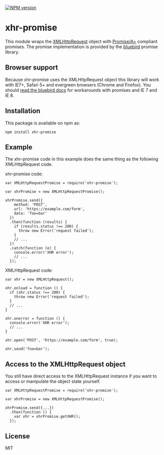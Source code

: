 [![NPM version](https://badge.fury.io/js/xhr-promise.svg)](http://badge.fury.io/js/xhr-promise)

# xhr-promise

This module wraps the [XMLHttpRequest](https://developer.mozilla.org/en-US/docs/Web/API/XMLHttpRequest)
object with [Promise/A+](https://promisesaplus.com/) compliant promises.
The promise implementation is provided by the [bluebird](https://github.com/petkaantonov/bluebird) promise library.

## Browser support

Because xhr-promise uses the XMLHttpRequest object this library will work with
IE7+, Safari 5+ and evergreen browsers (Chrome and Firefox).  You should [read the
bluebird docs](https://github.com/petkaantonov/bluebird#browser-support) for
workarounds with promises and IE 7 and IE 8.

## Installation

This package is available on npm as:

```
npm install xhr-promise
```

## Example

The xhr-promise code in this example does the same thing as the following XMLHttpRequest code.

xhr-promise code:

```
var XMLHttpRequestPromise = require('xhr-promise');

var xhrPromise = new XMLHttpRequestPromise();

xhrPromise.send({
    method: 'POST',
    url: 'https://example.com/form',
    data: 'foo=bar'
  })
  .then(function (results) {
    if (results.status !== 200) {
      throw new Error('request failed');
    }
    // ...
  })
  .catch(function (e) {
    console.error('XHR error');
    // ...
  });
```

XMLHttpRequest code:

```
var xhr = new XMLHttpRequest();

xhr.onload = function () {
  if (xhr.status !== 200) {
    throw new Error('request failed');
  }
  // ...
}

xhr.onerror = function () {
  console.error('XHR error');
  // ...
}

xhr.open('POST', 'https://example.com/form', true);

xhr.send('foo=bar');
```

## Access to the XMLHttpRequest object

You still have direct access to the XMLHttpRequest instance if you want to
access or manipulate the object state yourself.

```
var XMLHttpRequestPromise = require('xhr-promise');

var xhrPromise = new XMLHttpRequestPromise();

xhrPromise.send({...})
  .then(function () {
    var xhr = xhrPromise.getXHR();
  });
```

## License

MIT